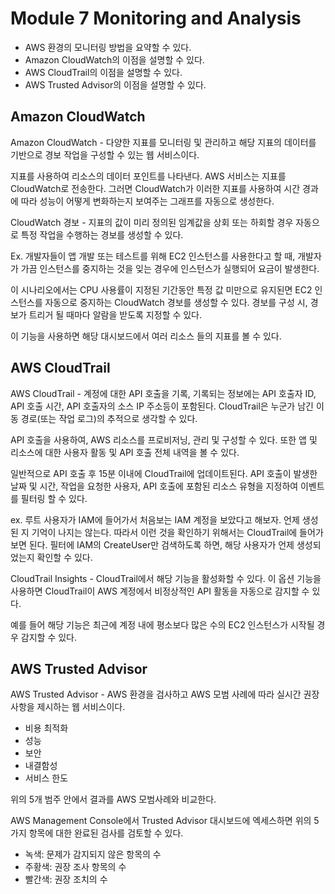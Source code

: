# Module 7 Monitoring and Analysis

- AWS 환경의 모니터링 방법을 요약할 수 있다.
- Amazon CloudWatch의 이점을 설명할 수 있다.
- AWS CloudTrail의 이점을 설명할 수 있다.
- AWS Trusted Advisor의 이점을 설명할 수 있다.

## Amazon CloudWatch

Amazon CloudWatch - 다양한 지표를 모니터링 및 관리하고 해당 지표의 데이터를 기반으로 경보 작업을 구성할 수 있는 웹 서비스이다.

지표를 사용하여 리소스의 데이터 포인트를 나타낸다. AWS 서비스는 지표를 CloudWatch로 전송한다. 그러면 CloudWatch가 이러한 지표를 사용하여 시간 경과에 따라 성능이 어떻게 변화하는지 보여주는 그래프를 자동으로 생성한다.

CloudWatch 경보 - 지표의 값이 미리 정의된 임계값을 상회 또는 하회할 경우 자동으로 특정 작업을 수행하는 경보를 생성할 수 있다.

Ex. 개발자들이 앱 개발 또는 테스트를 위해 EC2 인스턴스를 사용한다고 할 때, 개발자가 가끔 인스턴스를 중지하는 것을 잊는 경우에 인스턴스가 실행되어 요금이 발생한다.

이 시나리오에서는 CPU 사용률이 지정된 기간동안 특정 값 미만으로 유지된면 EC2 인스턴스를 자동으로 중지하는 CloudWatch 경보를 생성할 수 있다. 경보를 구성 시, 경보가 트리거 될 때마다 알람을 받도록 지정할 수 있다.

이 기능을 사용하면 해당 대시보드에서 여러 리소스 들의 지표를 볼 수 있다.

## AWS CloudTrail

AWS CloudTrail - 계정에 대한 API 호출을 기록, 기록되는 정보에는 API 호출자 ID, API 호출 시간, API 호출자의 소스 IP 주소등이 포함된다. CloudTrail은 누군가 남긴 이동 경로(또는 작업 로그)의 추적으로 생각할 수 있다.

API 호출을 사용하여, AWS 리소스를 프로비저닝, 관리 및 구성할 수 있다. 또한 앱 및 리소스에 대한 사용자 활동 및 API 호출 전체 내역을 볼 수 있다.

일반적으로 API 호출 후 15분 이내에 CloudTrail에 업데이트된다. API 호출이 발생한 날짜 및 시간, 작업을 요청한 사용자, API 호출에 포함된 리소스 유형을 지정하여 이벤트를 필터링 할 수 있다.

ex. 루트 사용자가 IAM에 들어가서 처음보는 IAM 계정을 보았다고 해보자. 언제 생성된 지 기억이 나지는 않는다. 따라서 이런 것을 확인하기 위해서는 CloudTrail에 들어가보면 된다.
필터에 IAM의 CreateUser만 검색하도록 하면, 해당 사용자가 언제 생성되었는지 확인할 수 있다.

CloudTrail Insights - CloudTrail에서 해당 기능을 활성화할 수 있다. 이 옵션 기능을 사용하면 CloudTrail이 AWS 계정에서 비정상적인 API 활동을 자동으로 감지할 수 있다.

예를 들어 해당 기능은 최근에 계정 내에 평소보다 많은 수의 EC2 인스턴스가 시작될 경우 감지할 수 있다.

## AWS Trusted Advisor

AWS Trusted Advisor - AWS 환경을 검사하고 AWS 모범 사례에 따라 실시간 권장사항을 제시하는 웹 서비스이다.

- 비용 최적화
- 성능
- 보안
- 내결함성
- 서비스 한도

위의 5개 범주 안에서 결과를 AWS 모범사례와 비교한다.

AWS Management Console에서 Trusted Advisor 대시보드에 엑세스하면 위의 5가지 항목에 대한 완료된 검사를 검토할 수 있다.

- 녹색: 문제가 감지되지 않은 항목의 수
- 주황색: 권장 조사 항목의 수
- 빨간색: 권장 조치의 수
